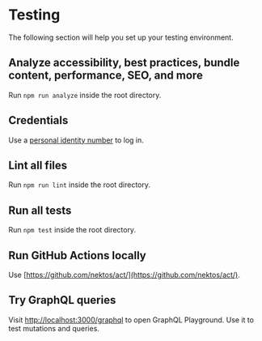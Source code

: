 # Testing

The following section will help you set up your testing environment.

## Analyze accessibility, best practices, bundle content, performance, SEO, and more

Run `npm run analyze` inside the root directory.

## Credentials

Use a [personal identity number](./CREDENTIALS.md) to log in.

## Lint all files

Run `npm run lint` inside the root directory.

## Run all tests

Run `npm test` inside the root directory.

## Run GitHub Actions locally

Use [https://github.com/nektos/act/](https://github.com/nektos/act/).

## Try GraphQL queries

Visit [http://localhost:3000/graphql](http://localhost:3000/graphql) to open GraphQL Playground. Use
it to test mutations and queries.
